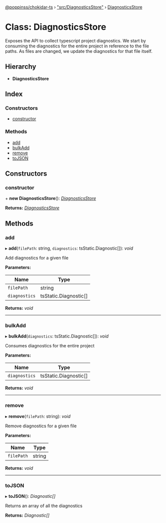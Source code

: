 [@poppinss/chokidar-ts](../README.md) › ["src/DiagnosticsStore"](../modules/_src_diagnosticsstore_.md) › [DiagnosticsStore](_src_diagnosticsstore_.diagnosticsstore.md)

# Class: DiagnosticsStore

Exposes the API to collect typescript project diagnostics. We start by
consuming the diagnostics for the entire project in reference to the
file paths. As files are changed, we update the diagnostics for
that file itself.

## Hierarchy

* **DiagnosticsStore**

## Index

### Constructors

* [constructor](_src_diagnosticsstore_.diagnosticsstore.md#constructor)

### Methods

* [add](_src_diagnosticsstore_.diagnosticsstore.md#add)
* [bulkAdd](_src_diagnosticsstore_.diagnosticsstore.md#bulkadd)
* [remove](_src_diagnosticsstore_.diagnosticsstore.md#remove)
* [toJSON](_src_diagnosticsstore_.diagnosticsstore.md#tojson)

## Constructors

###  constructor

\+ **new DiagnosticsStore**(): *[DiagnosticsStore](_src_diagnosticsstore_.diagnosticsstore.md)*

**Returns:** *[DiagnosticsStore](_src_diagnosticsstore_.diagnosticsstore.md)*

## Methods

###  add

▸ **add**(`filePath`: string, `diagnostics`: tsStatic.Diagnostic[]): *void*

Add diagnostics for a given file

**Parameters:**

Name | Type |
------ | ------ |
`filePath` | string |
`diagnostics` | tsStatic.Diagnostic[] |

**Returns:** *void*

___

###  bulkAdd

▸ **bulkAdd**(`diagnostics`: tsStatic.Diagnostic[]): *void*

Consumes diagnostics for the entire project

**Parameters:**

Name | Type |
------ | ------ |
`diagnostics` | tsStatic.Diagnostic[] |

**Returns:** *void*

___

###  remove

▸ **remove**(`filePath`: string): *void*

Remove diagnostics for a given file

**Parameters:**

Name | Type |
------ | ------ |
`filePath` | string |

**Returns:** *void*

___

###  toJSON

▸ **toJSON**(): *Diagnostic[]*

Returns an array of all the diagnostics

**Returns:** *Diagnostic[]*
